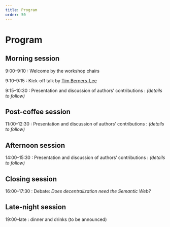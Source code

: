 ```yaml
---
title: Program
order: 50
---
```

# Program

## Morning session
9:00–9:10
: Welcome by the workshop chairs

9:10–9:15
: Kick-off talk by [Tim Berners-Lee](https://www.w3.org/People/Berners-Lee/)

9:15–10:30
: Presentation and discussion of authors’ contributions
: _(details to follow)_

## Post-coffee session
11:00–12:30
: Presentation and discussion of authors’ contributions
: _(details to follow)_

## Afternoon session
14:00–15:30
: Presentation and discussion of authors’ contributions
: _(details to follow)_

## Closing session
16:00–17:30
: Debate: _Does decentralization need the Semantic Web?_

## Late-night session
19:00–late
: dinner and drinks (to be announced)
